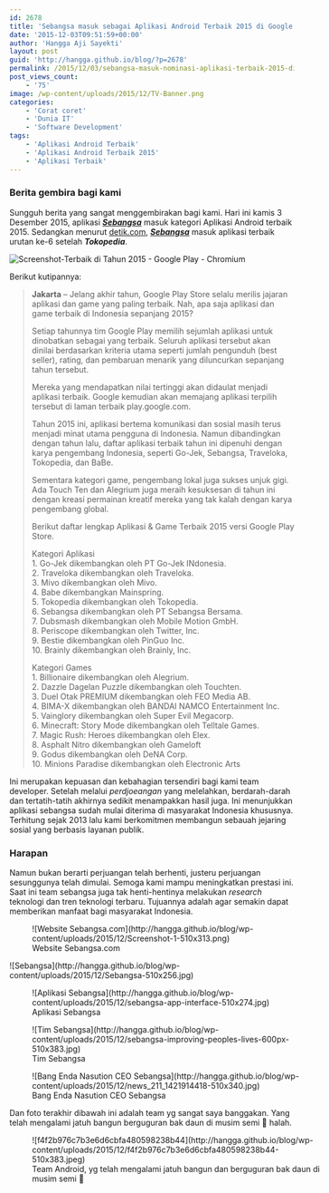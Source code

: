 ```yaml
---
id: 2678
title: 'Sebangsa masuk sebagai Aplikasi Android Terbaik 2015 di Google PlayStore'
date: '2015-12-03T09:51:59+00:00'
author: 'Hangga Aji Sayekti'
layout: post
guid: 'http://hangga.github.io/blog/?p=2678'
permalink: /2015/12/03/sebangsa-masuk-nominasi-aplikasi-terbaik-2015-di-playstore/
post_views_count:
    - '75'
image: /wp-content/uploads/2015/12/TV-Banner.png
categories:
    - 'Corat coret'
    - 'Dunia IT'
    - 'Software Development'
tags:
    - 'Aplikasi Android Terbaik'
    - 'Aplikasi Android Terbaik 2015'
    - 'Aplikasi Terbaik'
---
```


### Berita gembira bagi kami

Sungguh berita yang sangat menggembirakan bagi kami. Hari ini kamis 3 Desember 2015, aplikasi [***Sebangsa***](http://sebangsa.com) masuk kategori Aplikasi Android terbaik 2015. Sedangkan menurut [detik.com](http://inet.detik.com/read/2015/12/03/110814/3086725/732/go-jek-teratas-ini-10-aplikasi-android-terbaik-2015 "inet.detik.com"), [***Sebangsa***](http://sebangsa.com "Sebangsa") masuk aplikasi terbaik urutan ke-6 setelah ***Tokopedia***.

![Screenshot-Terbaik di Tahun 2015 - Google Play - Chromium](http://hangga.github.io/blog/wp-content/uploads/2015/12/Screenshot-Terbaik-di-Tahun-2015-Google-Play-Chromium-510x277.png)

Berikut kutipannya:

> **Jakarta** – Jelang akhir tahun, Google Play Store selalu merilis jajaran aplikasi dan game yang paling terbaik. Nah, apa saja aplikasi dan game terbaik di Indonesia sepanjang 2015?
> 
> Setiap tahunnya tim Google Play memilih sejumlah aplikasi untuk dinobatkan sebagai yang terbaik. Seluruh aplikasi tersebut akan dinilai berdasarkan kriteria utama seperti jumlah pengunduh (best seller), rating, dan pembaruan menarik yang diluncurkan sepanjang tahun tersebut.
> 
> Mereka yang mendapatkan nilai tertinggi akan didaulat menjadi aplikasi terbaik. Google kemudian akan memajang aplikasi terpilih tersebut di laman terbaik play.google.com.
> 
> Tahun 2015 ini, aplikasi bertema komunikasi dan sosial masih terus menjadi minat utama pengguna di Indonesia. Namun dibandingkan dengan tahun lalu, daftar aplikasi terbaik tahun ini dipenuhi dengan karya pengembang Indonesia, seperti Go-Jek, Sebangsa, Traveloka, Tokopedia, dan BaBe.
> 
> Sementara kategori game, pengembang lokal juga sukses unjuk gigi. Ada Touch Ten dan Alegrium juga meraih kesuksesan di tahun ini dengan kreasi permainan kreatif mereka yang tak kalah dengan karya pengembang global.
> 
> Berikut daftar lengkap Aplikasi &amp; Game Terbaik 2015 versi Google Play Store.
> 
> Kategori Aplikasi  
> 1\. Go-Jek dikembangkan oleh PT Go-Jek INdonesia.  
> 2\. Traveloka dikembangkan oleh Traveloka.  
> 3\. Mivo dikembangkan oleh Mivo.  
> 4\. Babe dikembangkan Mainspring.  
> 5\. Tokopedia dikembangkan oleh Tokopedia.  
> 6\. Sebangsa dikembangkan oleh PT Sebangsa Bersama.  
> 7\. Dubsmash dikembangkan oleh Mobile Motion GmbH.  
> 8\. Periscope dikembangkan oleh Twitter, Inc.  
> 9\. Bestie dikembangkan oleh PinGuo Inc.  
> 10\. Brainly dikembangkan oleh Brainly, Inc.
> 
> Kategori Games  
> 1\. Billionaire dikembangkan oleh Alegrium.  
> 2\. Dazzle Dagelan Puzzle dikembangkan oleh Touchten.  
> 3\. Duel Otak PREMIUM dikembangkan oleh FEO Media AB.  
> 4\. BIMA-X dikembangkan oleh BANDAI NAMCO Entertainment Inc.  
> 5\. Vainglory dikembangkan oleh Super Evil Megacorp.  
> 6\. Minecraft: Story Mode dikembangkan oleh Telltale Games.  
> 7\. Magic Rush: Heroes dikembangkan oleh Elex.  
> 8\. Asphalt Nitro dikembangkan oleh Gameloft  
> 9\. Godus dikembangkan oleh DeNA Corp.  
> 10\. Minions Paradise dikembangkan oleh Electronic Arts

Ini merupakan kepuasan dan kebahagian tersendiri bagi kami team developer. Setelah melalui *perdjoeangan* yang melelahkan, berdarah-darah dan tertatih-tatih akhirnya sedikit menampakkan hasil juga. Ini menunjukkan aplikasi sebangsa sudah mulai diterima di masyarakat Indonesia khususnya. Terhitung sejak 2013 lalu kami berkomitmen membangun sebauah jejaring sosial yang berbasis layanan publik.

### Harapan

Namun bukan berarti perjuangan telah berhenti, justeru perjuangan sesunggunya telah dimulai. Semoga kami mampu meningkatkan prestasi ini. Saat ini team sebangsa juga tak henti-hentinya melakukan *research* teknologi dan tren teknologi terbaru. Tujuannya adalah agar semakin dapat memberikan manfaat bagi masyarakat Indonesia.

<figure aria-describedby="caption-attachment-2690" class="wp-caption aligncenter" id="attachment_2690" style="width: 510px">![Website Sebangsa.com](http://hangga.github.io/blog/wp-content/uploads/2015/12/Screenshot-1-510x313.png)<figcaption class="wp-caption-text" id="caption-attachment-2690">Website Sebangsa.com</figcaption></figure>![Sebangsa](http://hangga.github.io/blog/wp-content/uploads/2015/12/Sebangsa-510x256.jpg)

<figure aria-describedby="caption-attachment-2684" class="wp-caption aligncenter" id="attachment_2684" style="width: 510px">![Aplikasi Sebangsa](http://hangga.github.io/blog/wp-content/uploads/2015/12/sebangsa-app-interface-510x274.jpg)<figcaption class="wp-caption-text" id="caption-attachment-2684">Aplikasi Sebangsa</figcaption></figure><figure aria-describedby="caption-attachment-2685" class="wp-caption aligncenter" id="attachment_2685" style="width: 510px">![Tim Sebangsa](http://hangga.github.io/blog/wp-content/uploads/2015/12/sebangsa-improving-peoples-lives-600px-510x383.jpg)<figcaption class="wp-caption-text" id="caption-attachment-2685">Tim Sebangsa</figcaption></figure><figure aria-describedby="caption-attachment-2686" class="wp-caption aligncenter" id="attachment_2686" style="width: 510px">![Bang Enda Nasution CEO Sebangsa](http://hangga.github.io/blog/wp-content/uploads/2015/12/news_211_1421914418-510x340.jpg)<figcaption class="wp-caption-text" id="caption-attachment-2686">Bang Enda Nasution CEO Sebangsa</figcaption></figure>Dan foto terakhir dibawah ini adalah team yg sangat saya banggakan. Yang telah mengalami jatuh bangun berguguran bak daun di musim semi 🙂 halah.

<figure aria-describedby="caption-attachment-2691" class="wp-caption aligncenter" id="attachment_2691" style="width: 510px">![f4f2b976c7b3e6d6cbfa480598238b44](http://hangga.github.io/blog/wp-content/uploads/2015/12/f4f2b976c7b3e6d6cbfa480598238b44-510x383.jpeg)<figcaption class="wp-caption-text" id="caption-attachment-2691">Team Android, yg telah mengalami jatuh bangun dan berguguran bak daun di musim semi 🙂</figcaption></figure>